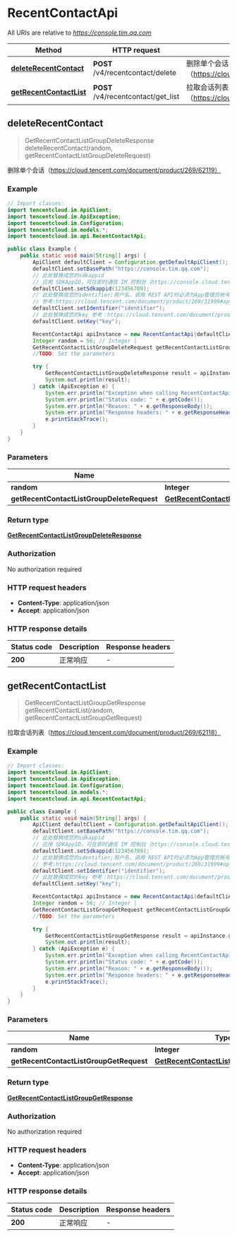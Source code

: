 # RecentContactApi

All URIs are relative to *https://console.tim.qq.com*

| Method | HTTP request | Description |
|------------- | ------------- | -------------|
| [**deleteRecentContact**](RecentContactApi.md#deleteRecentContact) | **POST** /v4/recentcontact/delete | 删除单个会话（https://cloud.tencent.com/document/product/269/62119） |
| [**getRecentContactList**](RecentContactApi.md#getRecentContactList) | **POST** /v4/recentcontact/get_list | 拉取会话列表（https://cloud.tencent.com/document/product/269/62118） |



## deleteRecentContact

> GetRecentContactListGroupDeleteResponse deleteRecentContact(random, getRecentContactListGroupDeleteRequest)

删除单个会话（https://cloud.tencent.com/document/product/269/62119）

### Example

```java
// Import classes:
import tencentcloud.im.ApiClient;
import tencentcloud.im.ApiException;
import tencentcloud.im.Configuration;
import tencentcloud.im.models.*;
import tencentcloud.im.api.RecentContactApi;

public class Example {
    public static void main(String[] args) {
        ApiClient defaultClient = Configuration.getDefaultApiClient();
        defaultClient.setBasePath("https://console.tim.qq.com");
        // 此处替换成您的sdkappid
        // 应用 SDKAppID，可在即时通信 IM 控制台（https://console.cloud.tencent.com/im） 的应用卡片中获取。
        defaultClient.setSdkappid(123456789);
        // 此处替换成您的identifier;用户名，调用 REST API时必须为App管理员帐号
        // 参考:https://cloud.tencent.com/document/product/269/31999#app-.E7.AE.A1.E7.90.86.E5.91.98
        defaultClient.setIdentifier("identifier");
        // 此处替换成您的key 参考：https://cloud.tencent.com/document/product/269/32688#getkey
        defaultClient.setKey("key");

        RecentContactApi apiInstance = new RecentContactApi(defaultClient);
        Integer random = 56; // Integer | 
        GetRecentContactListGroupDeleteRequest getRecentContactListGroupDeleteRequest = new GetRecentContactListGroupDeleteRequest(); // GetRecentContactListGroupDeleteRequest | 
        //TODO: Set the parameters

        try {
            GetRecentContactListGroupDeleteResponse result = apiInstance.deleteRecentContact(random, getRecentContactListGroupDeleteRequest);
            System.out.println(result);
        } catch (ApiException e) {
            System.err.println("Exception when calling RecentContactApi#deleteRecentContact");
            System.err.println("Status code: " + e.getCode());
            System.err.println("Reason: " + e.getResponseBody());
            System.err.println("Response headers: " + e.getResponseHeaders());
            e.printStackTrace();
        }
    }
}
```

### Parameters


| Name | Type | Description  | Notes |
|------------- | ------------- | ------------- | -------------|
| **random** | **Integer**|  | |
| **getRecentContactListGroupDeleteRequest** | [**GetRecentContactListGroupDeleteRequest**](GetRecentContactListGroupDeleteRequest.md)|  | [optional] |

### Return type

[**GetRecentContactListGroupDeleteResponse**](GetRecentContactListGroupDeleteResponse.md)

### Authorization

No authorization required

### HTTP request headers

- **Content-Type**: application/json
- **Accept**: application/json


### HTTP response details
| Status code | Description | Response headers |
|-------------|-------------|------------------|
| **200** | 正常响应 |  -  |


## getRecentContactList

> GetRecentContactListGroupGetResponse getRecentContactList(random, getRecentContactListGroupGetRequest)

拉取会话列表（https://cloud.tencent.com/document/product/269/62118）

### Example

```java
// Import classes:
import tencentcloud.im.ApiClient;
import tencentcloud.im.ApiException;
import tencentcloud.im.Configuration;
import tencentcloud.im.models.*;
import tencentcloud.im.api.RecentContactApi;

public class Example {
    public static void main(String[] args) {
        ApiClient defaultClient = Configuration.getDefaultApiClient();
        defaultClient.setBasePath("https://console.tim.qq.com");
        // 此处替换成您的sdkappid
        // 应用 SDKAppID，可在即时通信 IM 控制台（https://console.cloud.tencent.com/im） 的应用卡片中获取。
        defaultClient.setSdkappid(123456789);
        // 此处替换成您的identifier;用户名，调用 REST API时必须为App管理员帐号
        // 参考:https://cloud.tencent.com/document/product/269/31999#app-.E7.AE.A1.E7.90.86.E5.91.98
        defaultClient.setIdentifier("identifier");
        // 此处替换成您的key 参考：https://cloud.tencent.com/document/product/269/32688#getkey
        defaultClient.setKey("key");

        RecentContactApi apiInstance = new RecentContactApi(defaultClient);
        Integer random = 56; // Integer | 
        GetRecentContactListGroupGetRequest getRecentContactListGroupGetRequest = new GetRecentContactListGroupGetRequest(); // GetRecentContactListGroupGetRequest | 
        //TODO: Set the parameters

        try {
            GetRecentContactListGroupGetResponse result = apiInstance.getRecentContactList(random, getRecentContactListGroupGetRequest);
            System.out.println(result);
        } catch (ApiException e) {
            System.err.println("Exception when calling RecentContactApi#getRecentContactList");
            System.err.println("Status code: " + e.getCode());
            System.err.println("Reason: " + e.getResponseBody());
            System.err.println("Response headers: " + e.getResponseHeaders());
            e.printStackTrace();
        }
    }
}
```

### Parameters


| Name | Type | Description  | Notes |
|------------- | ------------- | ------------- | -------------|
| **random** | **Integer**|  | |
| **getRecentContactListGroupGetRequest** | [**GetRecentContactListGroupGetRequest**](GetRecentContactListGroupGetRequest.md)|  | [optional] |

### Return type

[**GetRecentContactListGroupGetResponse**](GetRecentContactListGroupGetResponse.md)

### Authorization

No authorization required

### HTTP request headers

- **Content-Type**: application/json
- **Accept**: application/json


### HTTP response details
| Status code | Description | Response headers |
|-------------|-------------|------------------|
| **200** | 正常响应 |  -  |

